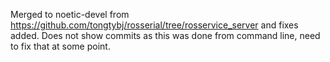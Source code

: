 Merged to noetic-devel from https://github.com/tongtybj/rosserial/tree/rosservice_server and fixes added.
Does not show commits as this was done from command line, need to fix that at some point.
